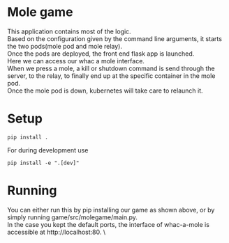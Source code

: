 # Mole game
This application contains most of the logic.\
Based on the configuration given by the command line arguments, it starts the two pods(mole pod
 and mole relay). \
Once the pods are deployed, the front end flask app is launched. \
Here we can access our whac a mole interface. \
When we press a mole, a kill or shutdown command is send through the server, to the relay, 
to finally end up at the specific container in the mole pod. \
Once the mole pod is down, kubernetes will take care to relaunch it.

# Setup
    pip install .
For during development use
    
    pip install -e ".[dev]"

# Running
You can either run this by pip installing our game as shown above, or by simply running 
game/src/molegame/main.py. \
In the case you kept the default ports, the interface of whac-a-mole is accessible at 
http://localhost:80. \